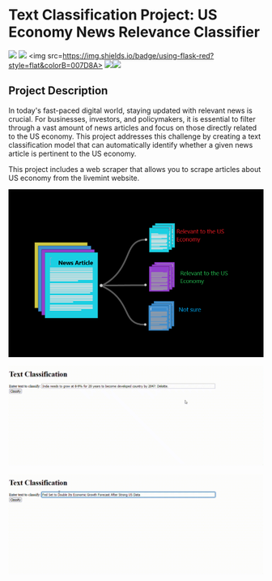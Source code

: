 
# Text Classification Project: US Economy News Relevance Classifier

<img src=https://img.shields.io/badge/build%20with-python-yellow> <img src="https://img.shields.io/badge/Beautiful_Soup-blueviolet"> <img src=https://img.shields.io/badge/using-flask-red?style=flat&colorB=007D8A> <img src = https://img.shields.io/badge/domain-Natural_Language_Processing-red><img src = https://img.shields.io/badge/Machine_Learning-green>



## Project Description

In today's fast-paced digital world, staying updated with relevant news is crucial. For businesses, investors, and policymakers, it is essential to filter through a vast amount of news articles and focus on those directly related to the US economy. This project addresses this challenge by creating a text classification model that can automatically identify whether a given news article is pertinent to the US economy.



This project includes a web scraper that allows you to scrape articles about US economy from the livemint website.
 

![Alt Text](./text_classification_project.png)


![Alt Text](https://github.com/AbhishekChaudharii/Learning_nlp/blob/master/text_classification_project/text_classification_project_1.gif)


![Alt Text](https://github.com/AbhishekChaudharii/Learning_nlp/blob/master/text_classification_project/text_classification_project_2.gif)

